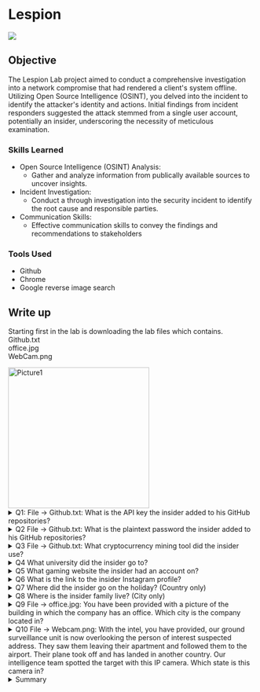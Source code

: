 # Lespion
<a href="https://cyberdefenders.org/blueteam-ctf-challenges/lespion/"><img src="https://img.shields.io/badge/-Lespion-0072b1?&style=for-the-badge&logo=cyberdefenders&logoColor=white" /></a>

## Objective

The Lespion Lab project aimed to conduct a comprehensive investigation into a network compromise that had rendered a client's system offline. 
Utilizing Open Source Intelligence (OSINT), you delved into the incident to identify the attacker's identity and actions. 
Initial findings from incident responders suggested the attack stemmed from a single user account, potentially an insider, underscoring the necessity of meticulous examination.

### Skills Learned

- Open Source Intelligence (OSINT) Analysis:
  - Gather and analyze information from publically available sources to uncover insights.  
- Incident Investigation:
  - Conduct a through investigation into the security incident to identify the root cause and responsible parties.  
- Communication Skills:
  - Effective communication skills to convey the findings and recommendations to stakeholders

### Tools Used

- Github
- Chrome
- Google reverse image search

## Write up


Starting first in the lab is downloading the lab files which contains.  
Github.txt  
office.jpg  
WebCam.png  

 <img width="287" alt="Picture1" src="https://github.com/caseycolbert15/Cybersecurity-Labs/assets/165977507/f36475af-9f4d-4e3b-b03d-9fd432b96333">

<details>
<summary>Q1: File -> Github.txt: What is the API key the insider added to his GitHub repositories?</summary><br>
  
  -Upon opening the Github.txt we find the user account with the repository of the attack.  
  	![image004](https://github.com/caseycolbert15/Cybersecurity-Labs/assets/165977507/e2ee46b7-caa9-4ef0-8989-2bf59665f13d)
  	  
  -This brings us to EMarseille99’s profile with 14 public repositories  
  	![image006](https://github.com/caseycolbert15/Cybersecurity-Labs/assets/165977507/86eefb99-08e3-44fd-ab2b-a27755eaf04b)
  	  
  -Starting with the newest repository from May 24, 2020  
    ![image008](https://github.com/caseycolbert15/Cybersecurity-Labs/assets/165977507/c9f67ace-0ad3-448e-9ce7-62086ee27daf)
  	  
  -We quickly locate the API key used in the attack on line 1  
    ![image010](https://github.com/caseycolbert15/Cybersecurity-Labs/assets/165977507/d086d41f-6229-4a69-8740-b511e20c8e8a)
  	  
  -This will be the answer to our first question.  
    ![image012](https://github.com/caseycolbert15/Cybersecurity-Labs/assets/165977507/78c56b03-decb-4ec2-9b3b-743e1c82437f)  

</details>

<details>
<summary>Q2 File -> Github.txt: What is the plaintext password the insider added to his GitHub repositories?</summary><br>
  
  -After looking through the same repository you come across  
  	![image014](https://github.com/caseycolbert15/Cybersecurity-Labs/assets/165977507/20d69867-feed-4675-b6bf-bc539a2e857f)  
  	  
  -Which is the password saved in a base64 encoding, you can decode this by copying the encoded and using echo | base64 --decode while on kali.  
 	  ![image016](https://github.com/caseycolbert15/Cybersecurity-Labs/assets/165977507/c6cc0395-95cd-4223-bf30-c9a4ad1c9f5b)  
  	  
  -Doing this gives you PicassoBaguette99  
 	  ![image018](https://github.com/caseycolbert15/Cybersecurity-Labs/assets/165977507/60ab3fb7-7ae6-466a-b6b3-be925f13ae51)  
  	
</details>

<details>
<summary>Q3 File -> Github.txt: What cryptocurrency mining tool did the insider use?</summary><br>
  
   -After digging deeper into the rest of the repositories we come across an xmrig  
  
  -Which is a High performance, open source Miner  
    ![image020](https://github.com/caseycolbert15/Cybersecurity-Labs/assets/165977507/7efa51a0-7350-4571-920e-efe0a1844f6c)  
  	
  -This is also the answer to the 3rd question.  
    ![image022](https://github.com/caseycolbert15/Cybersecurity-Labs/assets/165977507/b3aa09c3-e955-4f27-bf49-0040e82dbfba)  

</details>

<details>
<summary>Q4 What university did the insider go to?</summary><br>
  
  -Moving on to the next questions we start to look for identifiers of the insider.  
  -Doing a standard google search of the username we are able to find an Instagram page as well as a LinkedIn profile.  
  -This is where we find that they went to Sorbonne Université  
    ![image024](https://github.com/caseycolbert15/Cybersecurity-Labs/assets/165977507/388ae9e5-9a66-4538-9885-65fb4767313b)  

  -Which is the answer to question 4  
    ![image026](https://github.com/caseycolbert15/Cybersecurity-Labs/assets/165977507/a76cb9ca-eeb8-461f-9854-b305b232e7e9)  

</details>

<details>
<summary>Q5 What gaming website the insider had an account on?</summary><br>

  -After doing some further searching I found a QR code on Instagram scanning that brings up their profile on Steam.  
     ![image028](https://github.com/caseycolbert15/Cybersecurity-Labs/assets/165977507/709b5585-6a29-4a51-8018-85af831ff298)  
  	
  -Which is the answer to number 5.  
     ![image030](https://github.com/caseycolbert15/Cybersecurity-Labs/assets/165977507/3c9de2bc-8f2b-4ace-af7e-5674d0ed6013)  

</details>

<details>
<summary>Q6 What is the link to the insider Instagram profile?</summary><br>
  
  -I have already been to their Instagram a few times already.  
     ![image032](https://github.com/caseycolbert15/Cybersecurity-Labs/assets/165977507/9bc4c328-320c-42e0-9a8b-3d57dd03005b)  
  	
  -https://www.instagram.com/emarseille99/ is the correct answer to the question.  
	  ![image034](https://github.com/caseycolbert15/Cybersecurity-Labs/assets/165977507/e7305a69-d62a-4737-806e-81a2c1c15077)  

</details>

<details>
<summary>Q7 Where did the insider go on the holiday? (Country only)</summary><br>
  
  -Using the photos and description from Instagram I was able to reverse image search to find that the insider went to Marina Bay Sands in Singapore.  
    ![image036](https://github.com/caseycolbert15/Cybersecurity-Labs/assets/165977507/df624951-6b00-4516-9054-2a3794550155)  
  	
  -With the questions only wanting the country’s name Singapore was the correct answer.   
  ![image038](https://github.com/caseycolbert15/Cybersecurity-Labs/assets/165977507/97ad34af-b990-4007-b7bc-a33c3a22d2b8)  

</details>

<details>
<summary>Q8 Where is the insider family live? (City only)</summary>

  -After looking through the Instagram photos we find the last 2 mention visiting family and friends.  
   	![image040](https://github.com/caseycolbert15/Cybersecurity-Labs/assets/165977507/039ead0c-0261-41b9-9d6b-1382b5cf3fd1)  
    ![image042](https://github.com/caseycolbert15/Cybersecurity-Labs/assets/165977507/26c150ac-f2ca-49d5-bedb-9bbb5ae7d36b)  

  -We are then able to use this second image and reverse lookup it again to find that it is near Burj Khalifa in Dubai  
    ![image044](https://github.com/caseycolbert15/Cybersecurity-Labs/assets/165977507/ef2335ab-2c72-4604-adae-7f4286917080)  

</details>

<details>
<summary>Q9 File -> office.jpg: You have been provided with a picture of the building in which the company has an office. Which city is the company located in?</summary><br>
  
  -Going back to the images we recieved we have an office photo.  
    ![image046](https://github.com/caseycolbert15/Cybersecurity-Labs/assets/165977507/10092b52-27e3-4ce8-b265-2d1761fa1c2e)  

  -Using this we can find that the office is next to the St Martin’s Church by Bull Ring found in Birmingham, England  
    ![image048](https://github.com/caseycolbert15/Cybersecurity-Labs/assets/165977507/3665d164-63e5-47d9-9db6-b18c6ef47fd4)  

 -And we have now answered number 9  
    ![image050](https://github.com/caseycolbert15/Cybersecurity-Labs/assets/165977507/bb82da8a-9de9-4f8d-b7e7-aa174a591d80)  

</details>

<details>
<summary>Q10 File -> Webcam.png: With the intel, you have provided, our ground surveillance unit is now overlooking the person of interest suspected address. They saw them leaving their apartment and followed them to the airport. Their plane took off and has landed in another country. Our intelligence team spotted the target with this IP camera. Which state is this camera in?</summary><br>
 
  -After a quick reverse search on the image I was able to identify it at Notre Dame University in Indiana.  
    ![image052](https://github.com/caseycolbert15/Cybersecurity-Labs/assets/165977507/6084c99e-3aaf-4741-9dcc-4365fcac6eed)  

   -When looking at our last question it wants to know the state the target is in and the answer is Indiana as shown above.  
    ![image054](https://github.com/caseycolbert15/Cybersecurity-Labs/assets/165977507/051a2a8f-cfc2-4111-91e0-ea7d095cafbe)

</details>

<details>
<summary>Summary</summary>
Overall this was a very good LAB showing how useful it is knowing how to use Open Source Inteligence (OSINT) can be along with items that you might be looking for during a Threat intelligence search.
</details>
